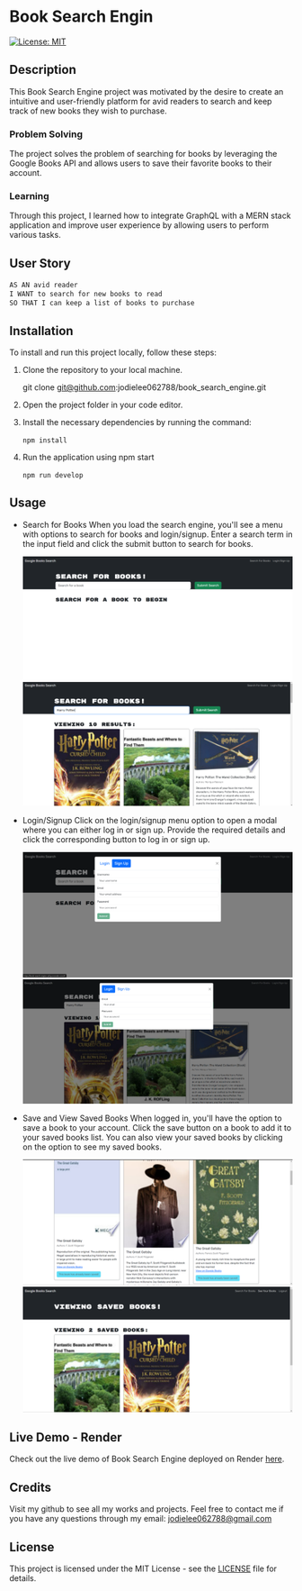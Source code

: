 # Book Search Engin

[![License: MIT](https://img.shields.io/badge/License-MIT-yellow.svg)](https://opensource.org/licenses/MIT)

## Description

This Book Search Engine project was motivated by the desire to create an intuitive and user-friendly platform for avid readers to search and keep track of new books they wish to purchase. 

### Problem Solving

The project solves the problem of searching for books by leveraging the Google Books API and allows users to save their favorite books to their account. 

### Learning

 Through this project, I learned how to integrate GraphQL with a MERN stack application and improve user experience by allowing users to perform various tasks.

## User Story

    AS AN avid reader
    I WANT to search for new books to read
    SO THAT I can keep a list of books to purchase

## Installation

To install and run this project locally, follow these steps:

1. Clone the repository to your local machine.
    
    git clone git@github.com:jodielee062788/book_search_engine.git

2. Open the project folder in your code editor.

3. Install the necessary dependencies by running the command:

    ```npm install```
    
4. Run the application using npm start

    ```npm run develop```
    
## Usage

- Search for Books
When you load the search engine, you'll see a menu with options to search for books and login/signup. Enter a search term in the input field and click the submit button to search for books.

   ![Screenshot of Book search engine](./assets/img/1.png)
   ![Screenshot of book search engine](./assets/img/2.png)

- Login/Signup
Click on the login/signup menu option to open a modal where you can either log in or sign up. Provide the required details and click the corresponding button to log in or sign up.

   ![Screenshot of book search engine sign up](./assets/img/6.png)
   ![Screenshot of book search engine login](./assets/img/3.png)

- Save and View Saved Books
When logged in, you'll have the option to save a book to your account. Click the save button on a book to add it to your saved books list. You can also view your saved books by clicking on the option to see my saved books.

   ![Screenshot of saving books](./assets/img/5.png)
   ![Screenshot of viewing saved books](./assets/img/4.png)

## Live Demo - Render

Check out the live demo of Book Search Engine deployed on Render [here](https://book-search-engine-yt2g.onrender.com/).

## Credits

Visit my github to see all my works and projects. Feel free to contact me if you have any questions through my email: jodielee062788@gmail.com

## License
This project is licensed under the MIT License - see the [LICENSE](./LICENSE) file for details.




